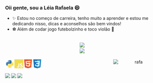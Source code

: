 ### Oii gente, sou a Léia Rafaela 😄

- ✨ Estou no começo de carreira, tenho muito a aprender e estou me dedicando nisso, dicas e aconselhos são bem vindos!
- ⚽ Além de codar jogo futebolzinho e toco violão 🎵
##
<div align="center"> 
  <a href="https://github.com/leiarafaela/leiarafaela">
  <img height="180em" src="https://github-readme-stats.vercel.app/api?username=leiarafaela&show_icons=true&theme=nightowl&include_all_commits=true&count_private=true"/><br>
  <img height="180em" src="https://github-readme-stats.vercel.app/api/top-langs/?username=leiarafaela&layot=compact&langs=count7&theme=nightowl"/>
  <div/>
   <div style="display: inline_block"><br>
   <img align="left" alt="rafa-py" heigth="30" width="30" src="https://raw.githubusercontent.com/devicons/devicon/master/icons/python/python-original.svg">
   <img align="left" alt="rafa-js" heigth="30" width="30" src="https://raw.githubusercontent.com/devicons/devicon/master/icons/javascript/javascript-plain.svg">
   <img align="left" alt="rafa-html" heigth="30" width="30" src="https://raw.githubusercontent.com/devicons/devicon/master/icons/html5/html5-original.svg">
   <img align="left" alt="rafa-css" heigth="30" width="30" src="https://raw.githubusercontent.com/devicons/devicon/master/icons/css3/css3-original.svg">
  <img align="right" alt="rafa" heigth="150" width="150" src="https://cdn.discordapp.com/attachments/894689620174979165/894690245541507102/Rafaela-im.png">
   
  <div/><br>
     
  ##
  
 <div align="left">
 <a href="https://www.instagram.com/eirafz/" target="_blank" ><img src="https://img.shields.io/badge/Instagram-E4405F?style=for-the-badge&logo=instagram&logoColor=white" " target="_blank"></a>
 <a href="https://www.linkedin.com/in/leia-rafaela/" target="_blank" ><img src="https://img.shields.io/badge/LinkedIn-0077B5?style=for-the-badge&logo=linkedin&logoColor=white" target="_blank"></a>
 <a href="rafaela20augusto@gmail.com" target="_blank" ><img src="https://img.shields.io/badge/Gmail-D14836?style=for-the-badge&logo=gmail&logoColor=white" target="_blank"></a>
   <div/>
 
   
     
  
  
                                                     
  
  
 
 

